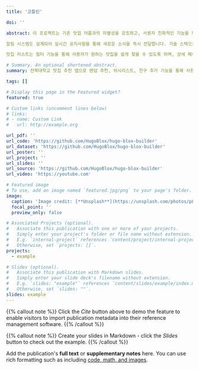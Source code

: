 ```yaml
---
title: '코틀린'

doi: ''

abstract: 이 프로젝트는 기존 맛집 어플과의 차별성을 강조하고, 사용자 친화적인 기능을 제공하는 것을 목표로 합니다. 앱의 주요 기능으로는 랜덤 추천 기능이 있습니다. 이를 통해 전북대 제휴 음식점을 무작위로 추천하여 사용자의 선택의 폭을 넓힙니다. 또한, 위시리스트 기능을 도입하여 사용자가 선호하는 맛집을 저장하고 관리할 수 있도록 하여 개인화된 경험을 제공합니다. 친구 추가 기능은 사용자가 친구를 추가하고 서로의 맛집 정보를 공유할 수 있는 시스템을 구축합니다.

알림 시스템도 설계되어 실시간 공지사항을 통해 새로운 소식을 즉시 전달합니다. 기술 스택으로는 MySQL 데이터베이스와 PHP API를 사용하여 맛집 정보를 저장하고 관리합니다. 카카오 API를 활용하여 맛집 정보를 검색하고 지도에서 위치를 표시하는 기능도 포함됩니다. 사용자 인터페이스는 직관적이고 사용자 친화적으로 설계되어 로그인 및 회원가입 절차가 간편합니다.

맛집 리스트는 필터 기능을 통해 사용자가 원하는 맛집을 쉽게 찾을 수 있도록 하며, 상세 페이지에서는 클릭한 맛집의 정보를 상세히 제공합니다. 리뷰 작성 기능은 사용자 간의 상호작용을 유도하며, 리뷰 내용을 저장하고 표시할 수 있는 시스템을 구현합니다. 이러한 기능을 통해 전북대학교 맛집 추천 앱은 사용자가 편리하게 맛집 정보를 검색하고 공유할 수 있는 플랫폼을 제공하는걸 목표로 했습니다.

# Summary. An optional shortened abstract.
summary: 전북대학교 맛집 추천 앱으로 랜덤 추천, 위시리스트, 친구 추가 기능을 통해 사용자에게 개인화된 경험을 제공합니다. MySQL과 PHP API를 활용하여 맛집 정보를 관리하고, 카카오 API로 맛집 검색 및 위치 표시 기능을 포함하여 직관적인 사용자 인터페이스를 구현

tags: []

# Display this page in the Featured widget?
featured: true

# Custom links (uncomment lines below)
# links:
# - name: Custom Link
#   url: http://example.org

url_pdf: ''
url_code: 'https://github.com/HugoBlox/hugo-blox-builder'
url_dataset: 'https://github.com/HugoBlox/hugo-blox-builder'
url_poster: ''
url_project: ''
url_slides: ''
url_source: 'https://github.com/HugoBlox/hugo-blox-builder'
url_video: 'https://youtube.com'

# Featured image
# To use, add an image named `featured.jpg/png` to your page's folder.
image:
  caption: 'Image credit: [**Unsplash**](https://unsplash.com/photos/pLCdAaMFLTE)'
  focal_point: ''
  preview_only: false

# Associated Projects (optional).
#   Associate this publication with one or more of your projects.
#   Simply enter your project's folder or file name without extension.
#   E.g. `internal-project` references `content/project/internal-project/index.md`.
#   Otherwise, set `projects: []`.
projects:
  - example

# Slides (optional).
#   Associate this publication with Markdown slides.
#   Simply enter your slide deck's filename without extension.
#   E.g. `slides: "example"` references `content/slides/example/index.md`.
#   Otherwise, set `slides: ""`.
slides: example
---
```


{{% callout note %}}
Click the _Cite_ button above to demo the feature to enable visitors to import publication metadata into their reference management software.
{{% /callout %}}

{{% callout note %}}
Create your slides in Markdown - click the _Slides_ button to check out the example.
{{% /callout %}}

Add the publication's **full text** or **supplementary notes** here. You can use rich formatting such as including [code, math, and images](https://docs.hugoblox.com/content/writing-markdown-latex/).
